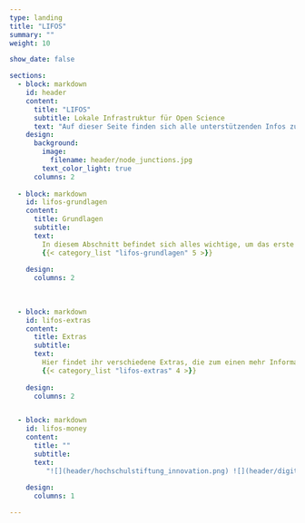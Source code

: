 ```yaml
---
type: landing
title: "LIFOS"
summary: ""
weight: 10

show_date: false

sections:
  - block: markdown
    id: header
    content:
      title: "LIFOS"
      subtitle: Lokale Infrastruktur für Open Science
      text: "Auf dieser Seite finden sich alle unterstützenden Infos zur Nutzung der [Plattform LIFOS](https://lifos.uni-frankfurt.de/users/sign_in), die im Rahmen des Projekts “Lokale Infrastruktur für Open Science” entstanden ist."
    design:
      background:
        image:
          filename: header/node_junctions.jpg
        text_color_light: true
      columns: 2
      
  - block: markdown
    id: lifos-grundlagen
    content:
      title: Grundlagen
      subtitle:
      text: 
        In diesem Abschnitt befindet sich alles wichtige, um das erste eigene Projekt anzulegen. Von einer grundauf Erklärung von LIFOS über die Auswahl des richtigen Templates für euch, als auch zuletzt das tatsächliche Anlegen eures Projekts.
        {{< category_list "lifos-grundlagen" 5 >}}
        
    design:
      columns: 2
      
      
      
  - block: markdown
    id: lifos-extras
    content:
      title: Extras
      subtitle:
      text: 
        Hier findet ihr verschiedene Extras, die zum einen mehr Informationen zu den einzelnen Templates geben, als auch einen tieferen Einblick in die GitLab-Oberfläche und Markdown.
        {{< category_list "lifos-extras" 4 >}}
        
    design:
      columns: 2


  - block: markdown
    id: lifos-money
    content:
      title: ""
      subtitle:
      text: 
         "![](header/hochschulstiftung_innovation.png) ![](header/digitell.jpg) Das Projekt wurde ermöglicht durch die Stiftung [Innovation in der Hochschullehre](https://stiftung-hochschullehre.de/) und das [Projekt DigiTell](https://www.uni-frankfurt.de/106198465/Digital_Teaching_and_Learning_Lab___DigiTeLL)."
        
    design:
      columns: 1     

---
```

